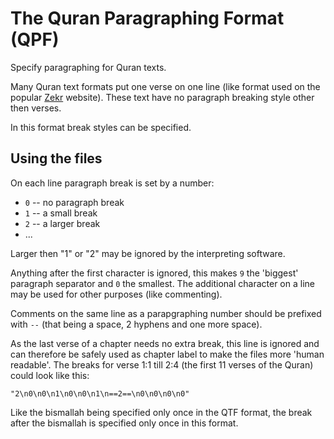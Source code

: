 # The Quran Paragraphing Format (QPF)

Specify paragraphing for Quran texts.

Many Quran text formats put one verse on one line (like format used on
the popular [Zekr](www.zekr.org) website).  These text have no paragraph
breaking style other then verses.

In this format break styles can be specified.


## Using the files

On each line paragraph break is set by a number:

  * `0` -- no paragraph break
  * `1` -- a small break
  * `2` -- a larger break
  * ...

Larger then "1" or "2" may be ignored by the interpreting software.

Anything after the first character is ignored, this makes `9` the
'biggest' paragraph separator and `0` the smallest.  The additional
character on a line may be used for other purposes (like commenting).

Comments on the same line as a parapgraphing number should be prefixed
with ` -- ` (that being a space, 2 hyphens and one more space).

As the last verse of a chapter needs no extra break, this line is
ignored and can therefore be safely used as chapter label to make the
files more 'human readable'.  The breaks for  verse 1:1 till 2:4 (the
first 11 verses of the Quran) could look like this:

    "2\n0\n0\n1\n0\n0\n1\n==2==\n0\n0\n0\n0"

Like the bismallah being specified only once in the QTF format, the
break after the bismallah is specified only once in this format.
